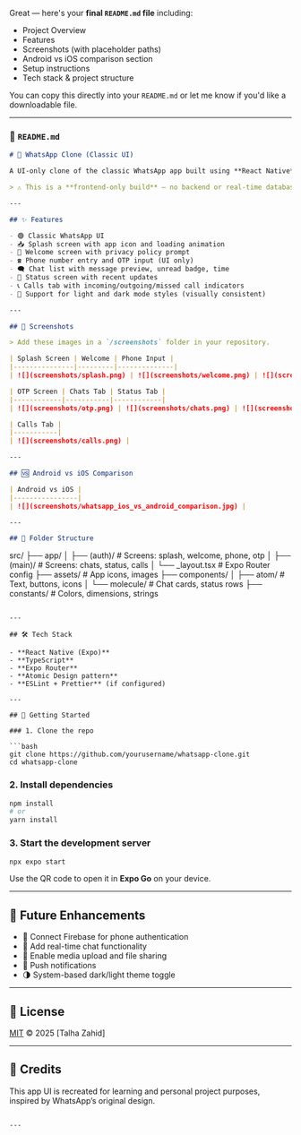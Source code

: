 Great — here's your **final `README.md` file** including:

* Project Overview
* Features
* Screenshots (with placeholder paths)
* Android vs iOS comparison section
* Setup instructions
* Tech stack & project structure

You can copy this directly into your `README.md` or let me know if you'd like a downloadable file.

---

### 📄 `README.md`

```markdown
# 📱 WhatsApp Clone (Classic UI)

A UI-only clone of the classic WhatsApp app built using **React Native**, **Expo**, and **TypeScript**. This project mimics the old WhatsApp layout for **chats**, **status**, **calls**, and **authentication flow**. Fully responsive across Android and iOS platforms.

> ⚠️ This is a **frontend-only build** – no backend or real-time database integration is included yet.

---

## ✨ Features

- 🟢 Classic WhatsApp UI
- 📥 Splash screen with app icon and loading animation
- 🙋 Welcome screen with privacy policy prompt
- ☎️ Phone number entry and OTP input (UI only)
- 🗨️ Chat list with message preview, unread badge, time
- 📸 Status screen with recent updates
- 📞 Calls tab with incoming/outgoing/missed call indicators
- 🌙 Support for light and dark mode styles (visually consistent)

---

## 📸 Screenshots

> Add these images in a `/screenshots` folder in your repository.

| Splash Screen | Welcome | Phone Input |
|---------------|---------|--------------|
| ![](screenshots/splash.png) | ![](screenshots/welcome.png) | ![](screenshots/phone.png) |

| OTP Screen | Chats Tab | Status Tab |
|------------|-----------|------------|
| ![](screenshots/otp.png) | ![](screenshots/chats.png) | ![](screenshots/status.png) |

| Calls Tab |
|-----------|
| ![](screenshots/calls.png) |

---

## 🆚 Android vs iOS Comparison

| Android vs iOS |
|----------------|
| ![](screenshots/whatsapp_ios_vs_android_comparison.jpg) |

---

## 🧱 Folder Structure

```

src/
├── app/
│   ├── (auth)/              # Screens: splash, welcome, phone, otp
│   ├── (main)/              # Screens: chats, status, calls
│   └── \_layout.tsx          # Expo Router config
├── assets/                  # App icons, images
├── components/
│   ├── atom/                # Text, buttons, icons
│   └── molecule/            # Chat cards, status rows
├── constants/               # Colors, dimensions, strings

````

---

## 🛠 Tech Stack

- **React Native (Expo)**
- **TypeScript**
- **Expo Router**
- **Atomic Design pattern**
- **ESLint + Prettier** (if configured)

---

## 🚀 Getting Started

### 1. Clone the repo

```bash
git clone https://github.com/yourusername/whatsapp-clone.git
cd whatsapp-clone
````

### 2. Install dependencies

```bash
npm install
# or
yarn install
```

### 3. Start the development server

```bash
npx expo start
```

Use the QR code to open it in **Expo Go** on your device.

---

## 🚧 Future Enhancements

* 🔐 Connect Firebase for phone authentication
* 💬 Add real-time chat functionality
* 📁 Enable media upload and file sharing
* 🔔 Push notifications
* 🌗 System-based dark/light theme toggle

---

## 📄 License

[MIT](LICENSE) © 2025 \[Talha Zahid]

---

## 🙌 Credits

This app UI is recreated for learning and personal project purposes, inspired by WhatsApp’s original design.

```

---
